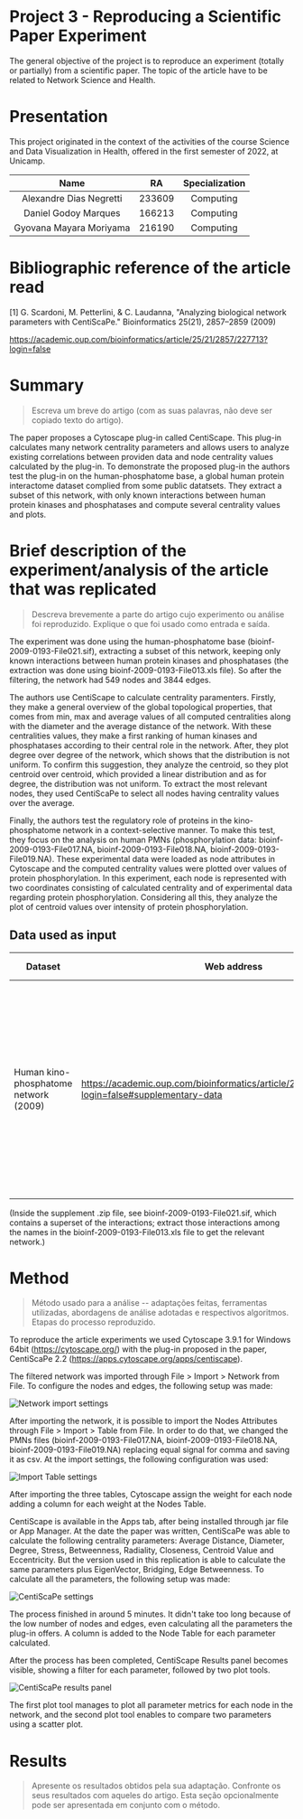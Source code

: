 # Project 3 - Reproducing a Scientific Paper Experiment

The general objective of the project is to reproduce an experiment (totally or partially) from a scientific paper. The topic of the article have to be related to Network Science and Health.

# Presentation

This project originated in the context of the activities of the course Science and Data Visualization in Health, offered in the first semester of 2022, at Unicamp.

| Name                    | RA     | Specialization |
| :---:                   | :---:  |  :---:         |
| Alexandre Dias Negretti | 233609 | Computing      |
| Daniel Godoy Marques    | 166213 | Computing      |
| Gyovana Mayara Moriyama | 216190 | Computing      |

# Bibliographic reference of the article read

[1] G. Scardoni, M. Petterlini, & C. Laudanna, "Analyzing biological network parameters with CentiScaPe." Bioinformatics 25(21), 2857–2859 (2009)

https://academic.oup.com/bioinformatics/article/25/21/2857/227713?login=false

# Summary
> Escreva um breve do artigo (com as suas palavras, não deve ser copiado texto do artigo).

The paper proposes a Cytoscape plug-in called CentiScape. This plug-in calculates many network centrality parameters and allows users to analyze existing correlations between providen data and node centrality values calculated by the plug-in. To demonstrate the proposed plug-in the authors test the plug-in on the human-phosphatome base, a global human protein interactome dataset complied from some public datatsets. They extract a subset of this network, with only known interactions between human protein kinases and phosphatases and compute several centrality values and plots.

# Brief description of the experiment/analysis of the article that was replicated
> Descreva brevemente a parte do artigo cujo experimento ou análise foi reproduzido. Explique o que foi usado como entrada e saída.

The experiment was done using the human-phosphatome base (bioinf-2009-0193-File021.sif), extracting a subset of this network, keeping only known interactions between human protein kinases and phosphatases (the extraction was done using bioinf-2009-0193-File013.xls file). So after the filtering, the network had 549 nodes and 3844 edges.

The authors use CentiScape to calculate centrality paramenters. Firstly, they make a general overview of the global topological properties, that comes from min, max and average values of all computed centralities along with the diameter and the average distance of the network. With these centralities values, they make a first ranking of human kinases and phosphatases according to their central role in the network. After, they plot degree over degree of the network, which shows that the distribution is not uniform. To confirm this suggestion, they analyze the centroid, so they plot centroid over centroid, which provided a linear distribution and as for degree, the distribution was not uniform. To extract the most relevant nodes, they used CentiScaPe to select all nodes having centrality values over the average.

Finally, the authors test the regulatory role of proteins in the kino-phosphatome network in a context-selective manner. To make this test, they focus on the analysis on human PMNs (phosphorylation data: bioinf-2009-0193-File017.NA, bioinf-2009-0193-File018.NA, bioinf-2009-0193-File019.NA). These experimental data were loaded as node attributes in Cytoscape and the computed centrality values were plotted over values of protein phosphorylation. In this experiment, each node is represented with two coordinates consisting of calculated centrality and of experimental data regarding protein phosphorylation. Considering all this, they analyze the plot of centroid values over intensity of protein phosphorylation.

## Data used as input
Dataset | Web address | Descriptive summary
----- | ----- | -----
Human kino-phosphatome network (2009) | https://academic.oup.com/bioinformatics/article/25/21/2857/227713?login=false#supplementary-data | A bipartite network of known human protein kinases and the phosphatases they interact with, as extracted from a global human protein interactome dataset complied from various public databases. 

(Inside the supplement .zip file, see bioinf-2009-0193-File021.sif, which contains a superset of the interactions; extract those interactions among the names in the bioinf-2009-0193-File013.xls file to get the relevant network.)

# Method
> Método usado para a análise -- adaptações feitas, ferramentas utilizadas, abordagens de análise adotadas e respectivos algoritmos.
> Etapas do processo reproduzido.

To reproduce the article experiments we used Cytoscape 3.9.1 for Windows 64bit (https://cytoscape.org/) with the plug-in proposed in the paper, CentiScaPe 2.2 (https://apps.cytoscape.org/apps/centiscape). 

The filtered network was imported through File > Import > Network from File. To configure the nodes and edges, the following setup was made:

![Network import settings](https://i.imgur.com/NBMhmai.png)

After importing the network, it is possible to import the Nodes Attributes through File > Import > Table from File. In order to do that, we changed the PMNs files (bioinf-2009-0193-File017.NA, bioinf-2009-0193-File018.NA, bioinf-2009-0193-File019.NA) replacing equal signal for comma and saving it as csv. At the import settings, the following configuration was used:

![Import Table settings](https://i.imgur.com/J0BKuyK.png)

After importing the three tables, Cytoscape assign the weight for each node adding a column for each weight at the Nodes Table.

CentiScape is available in the Apps tab, after being installed through jar file or App Manager.
At the date the paper was written, CentiScaPe was able to calculate the following centrality parameters:  Average Distance, Diameter, Degree, Stress, Betweenness, Radiality, Closeness, Centroid Value and Eccentricity. But the version used in this replication is able to calculate the same parameters plus EigenVector, Bridging, Edge Betweenness. To calculate all the parameters, the following setup was made:

![CentiScaPe settings](https://i.imgur.com/ZlHgEEm.png)

The process finished in around 5 minutes. It didn't take too long because of the low number of nodes and edges, even calculating all the parameters the plug-in offers. A column is added to the Node Table for each parameter calculated.

After the process has been completed, CentiScape Results panel becomes visible, showing a filter for each parameter, followed by two plot tools. 

![CentiScaPe results panel](https://i.imgur.com/gj58x5K.png)

The first plot tool manages to plot all parameter metrics for each node in the network, and the second plot tool enables to compare two parameters using a scatter plot.

# Results
> Apresente os resultados obtidos pela sua adaptação.
> Confronte os seus resultados com aqueles do artigo.
> Esta seção opcionalmente pode ser apresentada em conjunto com o método.
